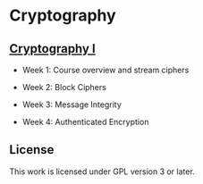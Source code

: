 # Cryptography

## [Cryptography I](https://www.coursera.org/learn/crypto)

- Week 1: Course overview and stream ciphers

- Week 2: Block Ciphers

- Week 3: Message Integrity

- Week 4: Authenticated Encryption

## License

This work is licensed under GPL version 3 or later.
